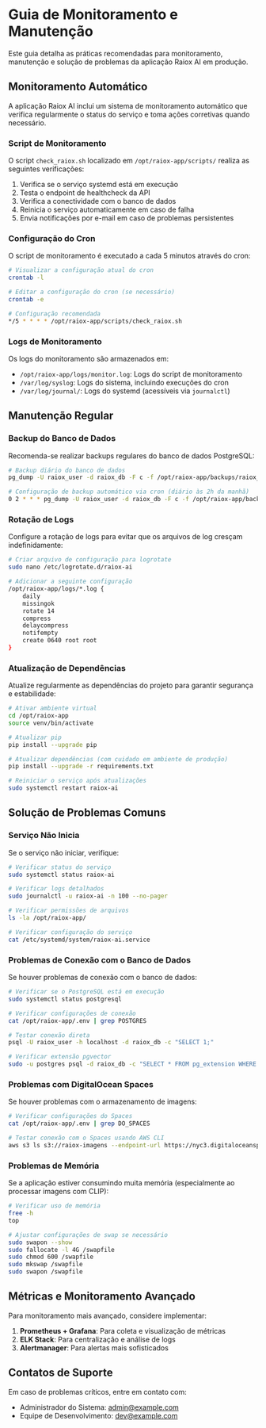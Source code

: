 # Guia de Monitoramento e Manutenção

Este guia detalha as práticas recomendadas para monitoramento, manutenção e solução de problemas da aplicação Raiox AI em produção.

## Monitoramento Automático

A aplicação Raiox AI inclui um sistema de monitoramento automático que verifica regularmente o status do serviço e toma ações corretivas quando necessário.

### Script de Monitoramento

O script `check_raiox.sh` localizado em `/opt/raiox-app/scripts/` realiza as seguintes verificações:

1. Verifica se o serviço systemd está em execução
2. Testa o endpoint de healthcheck da API
3. Verifica a conectividade com o banco de dados
4. Reinicia o serviço automaticamente em caso de falha
5. Envia notificações por e-mail em caso de problemas persistentes

### Configuração do Cron

O script de monitoramento é executado a cada 5 minutos através do cron:

```bash
# Visualizar a configuração atual do cron
crontab -l

# Editar a configuração do cron (se necessário)
crontab -e

# Configuração recomendada
*/5 * * * * /opt/raiox-app/scripts/check_raiox.sh
```

### Logs de Monitoramento

Os logs do monitoramento são armazenados em:

- `/opt/raiox-app/logs/monitor.log`: Logs do script de monitoramento
- `/var/log/syslog`: Logs do sistema, incluindo execuções do cron
- `/var/log/journal/`: Logs do systemd (acessíveis via `journalctl`)

## Manutenção Regular

### Backup do Banco de Dados

Recomenda-se realizar backups regulares do banco de dados PostgreSQL:

```bash
# Backup diário do banco de dados
pg_dump -U raiox_user -d raiox_db -F c -f /opt/raiox-app/backups/raiox_db_$(date +%Y%m%d).dump

# Configuração de backup automático via cron (diário às 2h da manhã)
0 2 * * * pg_dump -U raiox_user -d raiox_db -F c -f /opt/raiox-app/backups/raiox_db_$(date +%Y%m%d).dump
```

### Rotação de Logs

Configure a rotação de logs para evitar que os arquivos de log cresçam indefinidamente:

```bash
# Criar arquivo de configuração para logrotate
sudo nano /etc/logrotate.d/raiox-ai

# Adicionar a seguinte configuração
/opt/raiox-app/logs/*.log {
    daily
    missingok
    rotate 14
    compress
    delaycompress
    notifempty
    create 0640 root root
}
```

### Atualização de Dependências

Atualize regularmente as dependências do projeto para garantir segurança e estabilidade:

```bash
# Ativar ambiente virtual
cd /opt/raiox-app
source venv/bin/activate

# Atualizar pip
pip install --upgrade pip

# Atualizar dependências (com cuidado em ambiente de produção)
pip install --upgrade -r requirements.txt

# Reiniciar o serviço após atualizações
sudo systemctl restart raiox-ai
```

## Solução de Problemas Comuns

### Serviço Não Inicia

Se o serviço não iniciar, verifique:

```bash
# Verificar status do serviço
sudo systemctl status raiox-ai

# Verificar logs detalhados
sudo journalctl -u raiox-ai -n 100 --no-pager

# Verificar permissões de arquivos
ls -la /opt/raiox-app/

# Verificar configuração do serviço
cat /etc/systemd/system/raiox-ai.service
```

### Problemas de Conexão com o Banco de Dados

Se houver problemas de conexão com o banco de dados:

```bash
# Verificar se o PostgreSQL está em execução
sudo systemctl status postgresql

# Verificar configurações de conexão
cat /opt/raiox-app/.env | grep POSTGRES

# Testar conexão direta
psql -U raiox_user -h localhost -d raiox_db -c "SELECT 1;"

# Verificar extensão pgvector
sudo -u postgres psql -d raiox_db -c "SELECT * FROM pg_extension WHERE extname = 'vector';"
```

### Problemas com DigitalOcean Spaces

Se houver problemas com o armazenamento de imagens:

```bash
# Verificar configurações do Spaces
cat /opt/raiox-app/.env | grep DO_SPACES

# Testar conexão com o Spaces usando AWS CLI
aws s3 ls s3://raiox-imagens --endpoint-url https://nyc3.digitaloceanspaces.com
```

### Problemas de Memória

Se a aplicação estiver consumindo muita memória (especialmente ao processar imagens com CLIP):

```bash
# Verificar uso de memória
free -h
top

# Ajustar configurações de swap se necessário
sudo swapon --show
sudo fallocate -l 4G /swapfile
sudo chmod 600 /swapfile
sudo mkswap /swapfile
sudo swapon /swapfile
```

## Métricas e Monitoramento Avançado

Para monitoramento mais avançado, considere implementar:

1. **Prometheus + Grafana**: Para coleta e visualização de métricas
2. **ELK Stack**: Para centralização e análise de logs
3. **Alertmanager**: Para alertas mais sofisticados

## Contatos de Suporte

Em caso de problemas críticos, entre em contato com:

- Administrador do Sistema: admin@example.com
- Equipe de Desenvolvimento: dev@example.com
